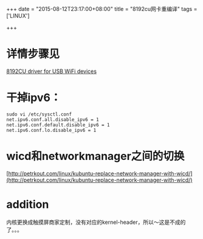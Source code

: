 +++
date = "2015-08-12T23:17:00+08:00"
title = "8192cu网卡重编译"
tags = ['LINUX']

+++

# 详情步骤见

[8192CU driver for USB WiFi devices](https://github.com/ferstar/rtl8192cu-fixes/blob/raspberry/README.md)

# 干掉ipv6：

    sudo vi /etc/sysctl.conf
    net.ipv6.conf.all.disable_ipv6 = 1
    net.ipv6.conf.default.disable_ipv6 = 1
    net.ipv6.conf.lo.disable_ipv6 = 1 

# wicd和networkmanager之间的切换

[http://petrkout.com/linux/kubuntu-replace-network-manager-with-wicd/](http://petrkout.com/linux/kubuntu-replace-network-manager-with-wicd/)

# addition

内核更换成触摸屏商家定制，没有对应的kernel-header，所以～这是不成的了。。。